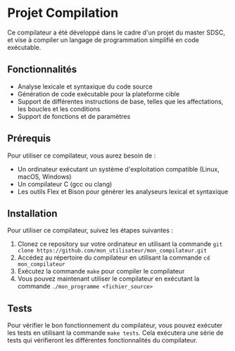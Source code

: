 # Projet Compilation

Ce compilateur a été développé dans le cadre d'un projet du master SDSC, et vise à compiler un langage de programmation simplifié en code exécutable.

## Fonctionnalités

- Analyse lexicale et syntaxique du code source
- Génération de code exécutable pour la plateforme cible
- Support de différentes instructions de base, telles que les affectations, les boucles et les conditions
- Support de fonctions et de paramètres

## Prérequis

Pour utiliser ce compilateur, vous aurez besoin de :

- Un ordinateur exécutant un système d'exploitation compatible (Linux, macOS, Windows)
- Un compilateur C (gcc ou clang)
- Les outils Flex et Bison pour générer les analyseurs lexical et syntaxique

## Installation

Pour utiliser ce compilateur, suivez les étapes suivantes :

1. Clonez ce repository sur votre ordinateur en utilisant la commande `git clone https://github.com/mon_utilisateur/mon_compilateur.git`
2. Accédez au répertoire du compilateur en utilisant la commande `cd mon_compilateur`
3. Exécutez la commande `make` pour compiler le compilateur
4. Vous pouvez maintenant utiliser le compilateur en exécutant la commande `./mon_programme <fichier_source>`

## Tests

Pour vérifier le bon fonctionnement du compilateur, vous pouvez exécuter les tests en utilisant la commande `make tests`. Cela exécutera une série de tests qui vérifieront les différentes fonctionnalités du compilateur.
